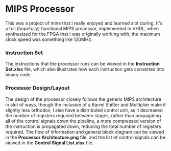 # MIPS Processor
This was a project of mine that I really enjoyed and learned alot during. It's a full (hopefully) functional MIPS processor, implemented in VHDL, when synthesized for the FPGA that I was originally working with, the maximum clock speed was something like 120MHz.

### Instruction Set
The instructions that the processor runs can be viewed in the **Instruction Set.xlsx** file, which also illustrates how each instruction gets converted into
binary code.

### Processor Design/Layout
The design of the processor closely follows the generic MIPS architecture in alot of ways, though the inclusion of a Barrel Shifter and Multiplier make it slightly less orthodox, I also have a distributed control unit, as it decreased the number of registers 
required between stages, rather than propagating all of the control signals down the pipeline, a more compressed version of the instruction is propagated down, reducing
the total number of registers required. The flow of information and general block diagram can be viewed in the **Processor Architecture.png** file, and the list of control signals
can be viewed in the **Control Signal List.xlsx** file.
